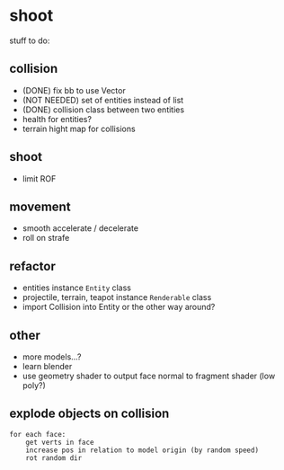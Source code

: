 # shoot

stuff to do:

## collision
- (DONE) fix bb to use Vector
- (NOT NEEDED) set of entities instead of list
- (DONE) collision class between two entities
- health for entities?
- terrain hight map for collisions

## shoot
- limit ROF

## movement
- smooth accelerate / decelerate 
- roll on strafe

## refactor
- entities instance `Entity` class
- projectile, terrain, teapot instance `Renderable` class
- import Collision into Entity or the other way around?

## other
- more models...?
- learn blender
- use geometry shader to output face normal to fragment shader (low poly?)

## explode objects on collision

```
for each face:
    get verts in face
    increase pos in relation to model origin (by random speed)
    rot random dir
```
